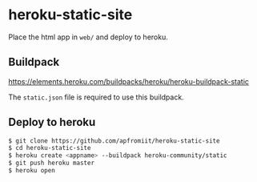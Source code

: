# heroku-static-site

Place the html app in `web/` and deploy to heroku.

## Buildpack

https://elements.heroku.com/buildpacks/heroku/heroku-buildpack-static

The `static.json` file is required to use this buildpack.

## Deploy to heroku

```sh
$ git clone https://github.com/apfromiit/heroku-static-site
$ cd heroku-static-site
$ heroku create <appname> --buildpack heroku-community/static
$ git push heroku master
$ heroku open
```
